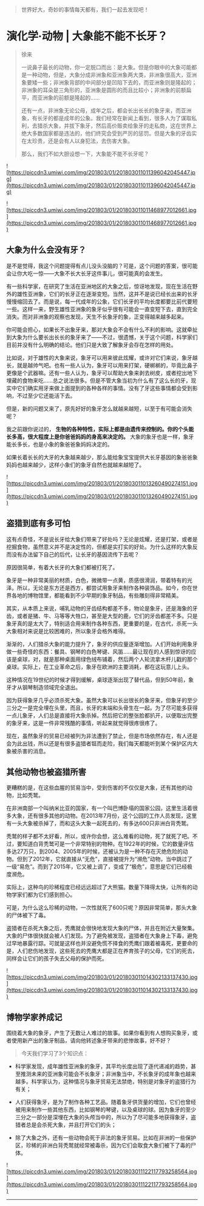 > 世界好大，奇妙的事情每天都有，我们一起去发现吧！

# 演化学·动物 | 大象能不能不长牙？

> 徐来
> 
> 一说鼻子最长的动物，你一定脱口而出：是大象。但是你眼中的大象可能都是一种动物，但是，大象分成非洲象和亚洲象两大类，非洲象很高大，亚洲象要矮一些；非洲象背部的中间部分是凹陷下去的，而亚洲象则是隆起的；非洲象的耳朵是三角形的，亚洲象是圆形的而且比较小；非洲象的前额扁平，而亚洲象的前额是隆起的……
> 
> 还有一点，非洲象无论公母，成年之后，都会长出长长的象牙来，而亚洲象，有长牙的都是成年的公象。我们经常在新闻上看到，很多人为了谋取私利，去猎杀大象，并拔下象牙，然后高价贩卖给象牙的走私商，这在世界上绝大多数国家都是违法的，他们终究会受到严厉的惩罚。但是大象的牙齿实在太珍贵，还是会有人以身犯法，去伤害大象。
> 
> 那么，我们不如大胆设想一下，大象能不能不长牙呢？

![https://piccdn3.umiwi.com/img/201803/01/201803011011396042045447.jpg](https://piccdn3.umiwi.com/img/201803/01/201803011011396042045447.jpg)

![https://piccdn3.umiwi.com/img/201803/01/201803011011468977012661.jpg](https://piccdn3.umiwi.com/img/201803/01/201803011011468977012661.jpg)

## 大象为什么会没有牙？

是不是觉得，我这个问题提得有点儿没头没脑的？可是，这个问题的答案，很可能会让你大吃一惊——大象不长大长牙这件事儿，很可能真的会发生。

有一些科学家，在研究了生活在亚洲地区的大象之后，惊讶地发现，现在生活在野外的雄性亚洲象，它们的长牙正在逐渐变短。当然，这并不是说已经长出来的长牙慢慢缩回去了。而是说，每一代成年的公象，它们长牙的平均长度都要比前代要短一些。这样一来，野生雄性亚洲象的象牙似乎很有可能会一直变短下去，直到完全消失。而对非洲象的观察也发现，天生不长象牙的象，正变得越来越多起来。

你可能会担心，如果长不出象牙来，那对大象会不会有什么不利的影响。这就牵扯到大象为什么要长出长长的象牙来了——不过，很遗憾，关于这个问题，科学家们目前并没有什么明确的结论。他们只是大致了解象牙会存在怎样的用处。

比如说，对于雄性的大象来说，象牙可以用来彼此炫耀，或许对它们来说，象牙越长，就是越帅气吧。也有一些人认为，象牙可以用来打架，硬梆梆的，毕竟比鼻子更像是个武器嘛。还有一些人认为，象牙可以帮助大象来剥去树皮，或者挖出地下埋藏的食物来吃……总之说法很多。但是不管大象当初为什么有了这么长的牙，现实中它们确实用牙来做上面提到的各种各样的事情。没有了牙这些事情都会受到影响，不过至少它还能活下去。

但是，新的问题又来了，原先好好的象牙怎么就越来越短，以至于有可能会消失呢？

我之前跟你说过的， **生物的各种特性，实际上都是由遗传来控制的。你的个头能长多高，很大程度上是你爸爸妈妈的身高来决定的。** 大象的象牙也是一样，象牙能长多长，也是小象的象爸爸象妈妈决定的。

如果长着长长的大牙的大象越来越少，那么能给象宝宝提供大长牙基因的象爸爸象妈妈也越来越少，这样小象们的象牙自然也就越来越短了。

![https://piccdn3.umiwi.com/img/201803/01/201803011013260490274151.jpg](https://piccdn3.umiwi.com/img/201803/01/201803011013260490274151.jpg)

## 盗猎到底有多可怕

这有点奇怪，不是说长牙给大象们带来了好处吗？无论是炫耀，还是打架，或者是挖掘食物，虽然意义并不是决定性的，但都是实打实的好处。为什么这样的大象反而没有办法留下自己的后代，让长牙的基因流传下去呢？

原因很简单，有着大长牙的大象们都被打死了。

象牙是一种非常美丽的材质，白色，微微带一点黄，质感很滑润，带着特有的光泽。所以，无论是东方还是西方，都尝试用象牙来制作各种装饰品。如今，你在世界各地的博物馆里，都能看到不少早期的象牙制品，有些雕刻得非常精美。

其实，从本质上来说，哺乳动物的牙齿结构都差不多，物论是象牙，还是海象的牙齿，或者是猪、牛、马等等大牲口，甚至是大型的鹿，它们的牙齿都差不多。只是象牙真的是太大了，特别适合用来制作各种东西，更重要的是，在古代，杀死一头大象相对来说是比较困难的，所以象牙会格外难得。

渐渐的，人们猎杀大象的能力提升了，象牙的供应量逐渐增加。人们开始利用象牙做一些奇怪的东西：餐具、钢琴的白色琴键、风笛……最让现在的人感到惊讶的应该是桌球，对，就是那种桌面用绿色绒布铺着，然后两个人轮流拿木杆儿戳的那个桌球。实际上，在工业革命之后，象牙在欧洲的主要消耗，都在这玩意儿上头。

这种情况在19世纪的时候才得到缓解，桌球逐渐出现了替代品，但到50年前，象牙才从钢琴制造领域完全退出。

因为获得象牙几乎必须杀死大象。虽然大象可以长出很长的象牙来，但象牙的至少三分之一是完全埋在头里，而且，长牙的末端和头骨生在一起。为了尽可能多获得一点儿象牙，人们总是直接将大象杀掉。然后把它的整张脸都扒开，以便取出完整的象牙来，这是一件非常残酷的事情，听起来就觉得很疼很疼了。

现在，虽然象牙的贸易已经被列为非法遭到了禁止，但是市场依然存在，有人还是会为此出钱，所以还是有很多盗猎者铤而走险，我们每天都能听到某个保护区内大象被杀害的消息。

## 其他动物也被盗猎所害

更糟糕的是，在这些血腥的贸易当中，受到伤害的不仅仅是大象，还有其他的动物，比如秃鹫。

在非洲南部一个叫纳米比亚的国家，有一个叫巴博卧塌的国家公园，这里生活着很多大象，还有很多其他的动物。在2013年7月份，这个公园的工作人员发现，这里有一头大象被杀掉了，而和这头大象一起死去的，有多达600只非洲白背秃鹫。

秃鹫的样子都不太好看，所以，或许你会想，这么难看的动物，死了就死了吧。不过，要知道白背秃鹫可是一个非常特别的物种。在1922年的时候，它的数量评估多达27万只，到2004、2005年的时候，还被认为是一种不存在灭绝危险的动物。但到了2012年，它就直接从“无危”，直接被提升为“濒危”动物，当中跳过了一级“易危”。而到了2015年，它又被上调了，变成了“极危”，意思是它们已经极度濒危。

实际上，这种鸟的珍稀程度已经远远超过了大熊猫。数量下降得太快，让所有的动物学家们都为它们感到担心。

可是，为什么这么珍稀的动物，一次性就死了600只呢？原因非常简单，那头大象的尸体被下了毒。

盗猎者在杀死大象之后，秃鹰就会很快地发现大象的尸体，并且在附近大量聚集。大象的尸体很快就会被人们发现。为了避免被发现，盗猎者在大象身上下毒，避免过早地暴露行踪。可就是这样也并没避免慌不择食的秃鹰们跟着被毒死，更要命的是，人们悲伤地发现，这些死去的秃鹰大都是正在养育孩子的父母，它们的死去，同样会让它们的孩子失去父母的保护而死。

![https://piccdn3.umiwi.com/img/201803/01/201803011014302133137430.jpg](https://piccdn3.umiwi.com/img/201803/01/201803011014302133137430.jpg)

## 博物学家养成记

围绕着大象的象牙，产生了无数让人难过的故事。如果你看到有人想购买象牙，或者使用新产出的象牙制品，请向他转述象牙带来的悲惨故事，好不好？

> 今天我们学习了3个知识点：

* 科学家发现，成年雄性亚洲象的象牙，其平均长度出现了逐代递减的趋势，甚至推测未来的亚洲象可能会不长象牙；非洲象当中，不长象牙的成年象也越来越多。科学家认为，这种情况与象牙贸易无法禁绝，特别是对象牙的盗猎行为有关；

* 人们获得象牙，是为了制作各种工艺品。随着象牙供货量的增加，它们也曾经被用来制作一些其他东西，比如钢琴的琴键，以及桌球的球。因为象牙的至少三分之一部分是深埋在大象的头颅当中的，所以为了尽可能多地获得象牙，盗猎者总是会杀死大象，并且打开它们的头；

* 除了大象之外，还有一些动物会死于非法的象牙贸易。比如在非洲的一些保护区，珍稀的非洲白背秃鹫就经常被毒杀，因为它们会取食大象们被下了毒的尸体。

![https://piccdn3.umiwi.com/img/201803/01/201803011122117793258564.jpg](https://piccdn3.umiwi.com/img/201803/01/201803011122117793258564.jpg)

---
